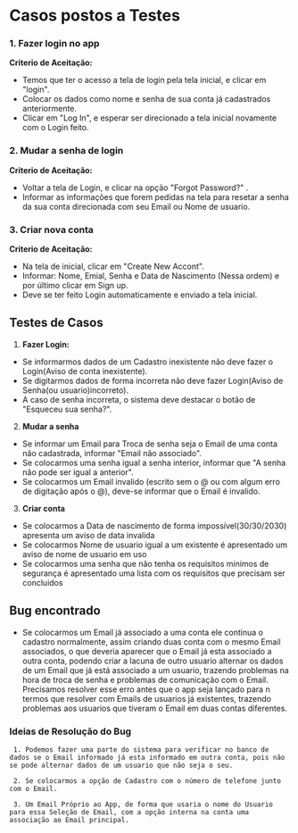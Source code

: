 # Casos postos a Testes

<h3>1. Fazer login no app</h3>

   **Criterio de Aceitação:**
  - Temos que ter o acesso a tela de login pela tela inicial, e clicar em "login".  
  - Colocar os dados como nome e senha de sua conta já cadastrados anteriormente.
  - Clicar em "Log In", e esperar ser direcionado a tela inicial novamente com o Login feito.
 

<h3>2. Mudar a senha de login</h3>

   **Criterio de Aceitação:**
  - Voltar a tela de Login, e clicar na opção "Forgot Password?"  .
  - Informar as informações que forem pedidas na tela para resetar a senha da sua conta direcionada com seu Email ou Nome de usuario.
<h3>3. Criar nova conta</h3>

   **Criterio de Aceitação:** 
  - Na tela de inicial, clicar em "Create New Accont".
  - Informar: Nome, Emial, Senha e Data de Nascimento (Nessa ordem) e por último clicar em Sign up.
  - Deve se ter feito Login automaticamente e enviado a tela inicial.

## Testes de Casos  
  
 1. **Fazer Login:** 
   - Se informarmos dados de um Cadastro inexistente não deve fazer o Login(Aviso de conta inexistente).
   - Se digitarmos dados de forma incorreta não deve fazer Login(Aviso de Senha(ou usuario)incorreto).
   - A caso de senha incorreta, o sistema deve destacar o botão de "Esqueceu sua senha?".

 2. **Mudar a senha**
   - Se informar um Email para Troca de senha seja o Email de uma conta não cadastrada, informar "Email não associado".
   - Se colocarmos uma senha igual a senha interior, informar que "A senha não pode ser igual a anterior".
   - Se colocarmos um Email invalido (escrito sem o @ ou com algum erro de digitação após o @), deve-se informar que o Email é invalido.

 3. **Criar conta**
   - Se colocarmos a Data de nascimento de forma impossível(30/30/2030) apresenta um aviso de data invalida
   - Se colocarmos Nome de usuario igual a um existente é apresentado um aviso de nome de usuario em uso  
   - Se colocarmos uma senha que não tenha os requisitos minimos de segurança é apresentado uma lista com os requisitos que precisam ser concluidos  


 ## Bug encontrado  

   - Se colocarmos um Email já associado a uma conta ele continua o cadastro normalmente, assim criando duas conta com o mesmo Email associados, o que deveria aparecer que o Email já esta associado a outra conta, podendo criar a lacuna de outro usuario alternar os dados de um Email que já está associado a um usuario, trazendo problemas na hora de troca de senha e problemas de comunicação com o Email.  
    Precisamos resolver esse erro antes que o app seja lançado para n termos que resolver com Emails de usuarios já existentes, trazendo problemas aos usuarios que tiveram o Email em duas contas diferentes.

   ### Ideias de Resolução do Bug
     1. Podemos fazer uma parte do sistema para verificar no banco de dados se o Email informado já esta informado em outra conta, pois não se pode alternar dados de um usuario que não seja o seu.

     2. Se colocarmos a opção de Cadastro com o número de telefone junto com o Email.

     3. Um Email Próprio ao App, de forma que usaria o nome do Usuario para essa Seleção de Email, com a opção interna na conta uma associação ao Email principal.
      

  


